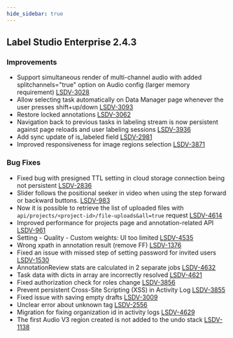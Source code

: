 ```yaml
---
hide_sidebar: true
---
```


## Label Studio Enterprise 2.4.3
### Improvements
- Support simultaneous render of multi-channel audio with added splitchannels="true" option on Audio config (larger memory requirement) [LSDV-3028](https://labelstudio.aha.io/features/LSDV-3028)
- Allow selecting task automatically on Data Manager page whenever the user presses shift+up/down [LSDV-3093](https://labelstudio.aha.io/features/LSDV-3093)
- Restore locked annotations [LSDV-3062](https://labelstudio.aha.io/features/LSDV-3062)
- Navigation back to previous tasks in labeling stream is now persistent against page reloads and user labeling sessions [LSDV-3936](https://labelstudio.aha.io/features/LSDV-3936)
- Add sync update of is_labeled field [LSDV-2981](https://labelstudio.aha.io/features/LSDV-2981)
- Improved responsiveness for image regions selection [LSDV-3871](https://labelstudio.aha.io/features/LSDV-3871)

### Bug Fixes
- Fixed bug with presigned TTL setting in cloud storage connection being not persistent [LSDV-2836](https://labelstudio.aha.io/features/LSDV-2836)
- Slider follows the positional seeker in video when using the step forward or backward buttons. [LSDV-983](https://labelstudio.aha.io/features/LSDV-983)
- Now it is possible to retrieve the list of uploaded files with `api/projects/<project-id>/file-uploads&all=true` request [LSDV-4614](https://labelstudio.aha.io/features/LSDV-4614)
- Improved performance for projects page and annotation-related API [LSDV-961](https://labelstudio.aha.io/features/LSDV-961)
- Setting - Quality - Custom weights: UI too limited [LSDV-4535](https://labelstudio.aha.io/features/LSDV-4535)
- Wrong xpath in annotation result (remove FF) [LSDV-1376](https://labelstudio.aha.io/features/LSDV-1376)
- Fixed an issue with missed step of setting password for invited users [LSDV-1530](https://labelstudio.aha.io/features/LSDV-1530)
- AnnotationReview stats are calculated in 2 separate jobs [LSDV-4632](https://labelstudio.aha.io/features/LSDV-4632)
- Task data with dicts in array are incorrectly resolved [LSDV-4621](https://labelstudio.aha.io/features/LSDV-4621)
- Fixed authorization check for roles change [LSDV-3856](https://labelstudio.aha.io/features/LSDV-3856)
- Prevent persistent Cross-Site Scripting (XSS) in Activity Log [LSDV-3855](https://labelstudio.aha.io/features/LSDV-3855)
- Fixed issue with saving empty drafts [LSDV-3009](https://labelstudio.aha.io/features/LSDV-3009)
- Unclear error about unknown tag [LSDV-2556](https://labelstudio.aha.io/features/LSDV-2556)
- Migration for fixing organization id in activity logs [LSDV-4629](https://labelstudio.aha.io/features/LSDV-4629)
- The first Audio V3 region created is not added to the undo stack [LSDV-1138](https://labelstudio.aha.io/features/LSDV-1138)
